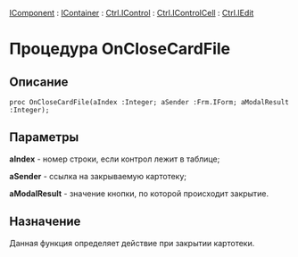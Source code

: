 ﻿---
Link: .Ctrl.IEdit.@OnCloseCardFile
---

[IComponent](topic:Com.Custom.ComClasses.IComponent.Default) :
[IContainer](topic:Com.Custom.ComClasses.IContainer.Default) :
[Ctrl.IControl](topic:Com.Custom.ComClasses.Ctrl.IControl.Default) :
[Ctrl.IControlCell](topic:Com.Custom.ComClasses.Ctrl.IControlCell.Default) :
[Ctrl.IEdit](Default)

# Процедура OnCloseCardFile

## Описание

    proc OnCloseCardFile(aIndex :Integer; aSender :Frm.IForm; aModalResult :Integer);

## Параметры

**aIndex** - номер строки, если контрол лежит в таблице;

**aSender** - ссылка на закрываемую картотеку;

**aModalResult** - значение кнопки, по которой происходит закрытие.

## Назначение

Данная функция определяет действие при закрытии картотеки.
